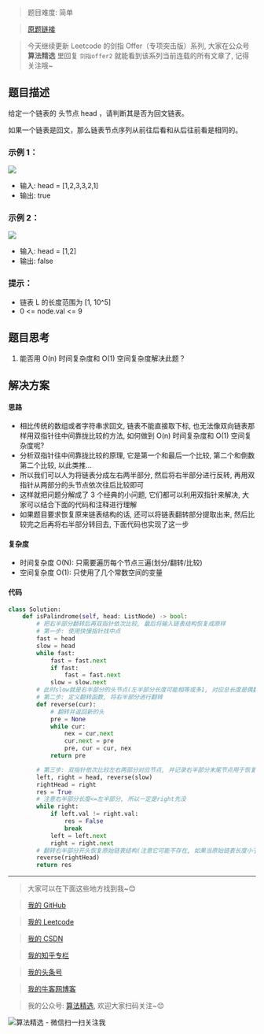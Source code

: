 > 题目难度: 简单

> [原题链接](https://leetcode.cn/problems/aMhZSa)

> 今天继续更新 Leetcode 的剑指 Offer（专项突击版）系列, 大家在公众号 **算法精选** 里回复 `剑指offer2` 就能看到该系列当前连载的所有文章了, 记得关注哦~

## 题目描述

给定一个链表的 头节点 head ，请判断其是否为回文链表。

如果一个链表是回文，那么链表节点序列从前往后看和从后往前看是相同的。

### 示例 1：

![](https://pic.leetcode-cn.com/1626421737-LjXceN-image.png)

- 输入: head = [1,2,3,3,2,1]
- 输出: true

### 示例 2：

![](https://pic.leetcode-cn.com/1626422231-wgvnWh-image.png)

- 输入: head = [1,2]
- 输出: false

### 提示：

- 链表 L 的长度范围为 [1, 10^5]
- 0 <= node.val <= 9

## 题目思考

1. 能否用 O(n) 时间复杂度和 O(1) 空间复杂度解决此题？

## 解决方案

#### 思路

- 相比传统的数组或者字符串求回文, 链表不能直接取下标, 也无法像双向链表那样用双指针往中间靠拢比较的方法, 如何做到 O(n) 时间复杂度和 O(1) 空间复杂度呢?
- 分析双指针往中间靠拢比较的原理, 它是第一个和最后一个比较, 第二个和倒数第二个比较, 以此类推...
- 所以我们可以人为将链表分成左右两半部分, 然后将右半部分进行反转, 再用双指针从两部分的头节点依次往后比较即可
- 这样就把问题分解成了 3 个经典的小问题, 它们都可以利用双指针来解决, 大家可以结合下面的代码和注释进行理解
- 如果题目要求恢复原来链表结构的话, 还可以将链表翻转部分提取出来, 然后比较完之后再将右半部分转回去, 下面代码也实现了这一步

#### 复杂度

- 时间复杂度 O(N): 只需要遍历每个节点三遍(划分/翻转/比较)
- 空间复杂度 O(1): 只使用了几个常数空间的变量

#### 代码

```python
class Solution:
    def isPalindrome(self, head: ListNode) -> bool:
        # 把右半部分翻转后再双指针依次比较, 最后将输入链表结构恢复成原样
        # 第一步: 使用快慢指针找中点
        fast = head
        slow = head
        while fast:
            fast = fast.next
            if fast:
                fast = fast.next
            slow = slow.next
        # 此时slow就是右半部分的头节点(左半部分长度可能相等或多1, 对应总长度是偶数和奇数的情况)
        # 第二步: 定义翻转函数, 将右半部分进行翻转
        def reverse(cur):
            # 翻转并返回新的头
            pre = None
            while cur:
                nex = cur.next
                cur.next = pre
                pre, cur = cur, nex
            return pre

        # 第三步: 双指针依次比较左右两部分对应节点, 并记录右半部分末尾节点用于恢复原始结构
        left, right = head, reverse(slow)
        rightHead = right
        res = True
        # 注意右半部分长度<=左半部分, 所以一定是right先没
        while right:
            if left.val != right.val:
                res = False
                break
            left = left.next
            right = right.next
        # 翻转右半部分开头恢复原始链表结构(注意它可能不存在, 如果当原始链表长度小于等于1时)
        reverse(rightHead)
        return res
```

---

> 大家可以在下面这些地方找到我~😊

> [我的 GitHub](https://github.com/zjulyx)

> [我的 Leetcode](https://leetcode-cn.com/u/suibianfahui/)

> [我的 CSDN](https://me.csdn.net/zjulyx1993)

> [我的知乎专栏](https://zhuanlan.zhihu.com/c_1242508721932464128)

> [我的头条号](https://www.toutiao.com/c/user/1090304683804520/#mid=1671643017345028)

> [我的牛客网博客](https://blog.nowcoder.net/zjulyx)

> 我的公众号: [算法精选](https://mp.weixin.qq.com/s?__biz=MzA5MDk1MjI5MA==&mid=2247484158&idx=1&sn=90176bac32cf7af40e4074c721fd8a95&chksm=900285f3a7750ce5a068c9c9773781461819633f2fd60533732637ec9520c908371ebc218d49&scene=178&cur_album_id=1386231241346859009#rd), 欢迎大家扫码关注~😊

![算法精选 - 微信扫一扫关注我](https://pic1.zhimg.com/80/v2-7c988a7b35886df51596ef23616764ac_1440w.jpg)
